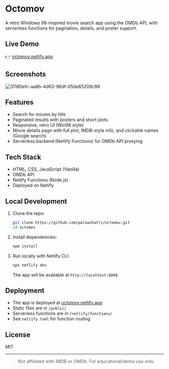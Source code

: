 # Octomov

A retro Windows 98-inspired movie search app using the OMDb API, with serverless functions for pagination, details, and poster support.

## Live Demo

👉 [octomov.netlify.app](https://octomov.netlify.app/)

## Screenshots
![31180efc-aa8b-4d63-96df-05de65209c98](https://github.com/user-attachments/assets/6e05e1f0-b660-4df7-8bf9-25fced7aef14)

## Features

- Search for movies by title
- Paginated results with posters and short plots
- Responsive, retro UI (Win98 style)
- Movie details page with full plot, IMDB-style info, and clickable names (Google search)
- Serverless backend (Netlify Functions) for OMDb API proxying

## Tech Stack

- HTML, CSS, JavaScript (Vanilla)
- OMDb API
- Netlify Functions (Node.js)
- Deployed on Netlify

## Local Development

1. Clone the repo:

   ```sh
   git clone https://github.com/palaashatri/octomov.git
   cd octomov
   ```

2. Install dependencies:

   ```sh
   npm install
   ```

3. Run locally with Netlify CLI:

   ```sh
   npx netlify dev
   ```

   The app will be available at `http://localhost:8888`.

## Deployment

- The app is deployed at [octomov.netlify.app](https://octomov.netlify.app/)
- Static files are in `/public/`
- Serverless functions are in `/netlify/functions/`
- See `netlify.toml` for function routing

## License

MIT

---

> Not affiliated with IMDB or OMDb. For educational/demo use only.
